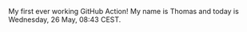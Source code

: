 My first ever working GitHub Action!
My name is Thomas and today is Wednesday, 26 May, 08:43 CEST. 
